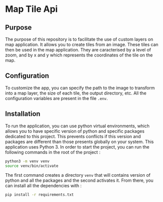 # Map Tile Api

## Purpose

The purpose of this repository is to facilitate the use of custom layers on map application. It allows you to create tiles from an image. 
These tiles can then be used in the map application. They are caracterised by a level of zoom, and by x and y which represents the coordinates of the tile on the map.

## Configuration

To customize the app, you can specify the path to the image to transform into a map layer, the size of each tile, the output directory, etc.
All the configuration variables are present in the file `.env`.

## Installation

To run the application, you can use python virtual environments, which allows you to have specific version of python and specific packages dedicated to this project. 
This prevents conflicts if this version and packages are different than those presents globally on your system. 
This application uses Python 3. In order to start the project, you can run the following commands in the root of the project : 
```sh
python3 -m venv venv
source venv/bin/activate
```
The first command creates a directory `venv` that will contains version of python and all the packages and the second activates it. 
From there, you can install all the dependencies with :
```sh
pip install -r requirements.txt
```
